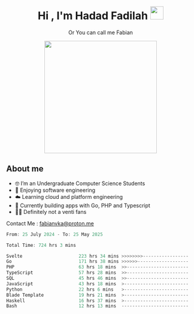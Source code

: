 <h1 align="center">Hi , I'm Hadad Fadilah  <img src="https://media.giphy.com/media/hvRJCLFzcasrR4ia7z/giphy.gif" width="35" ></h1>
<p align="center"><span>Or You can call me <span style="font: bold">Fabian</span></p>
<p align="center">
<img src="https://media.tenor.com/78dNivDemDAAAAAi/speech-bubble-venti.gif" width="300"/>    
</p>

##  About me
- 🤓 I’m an Undergraduate Computer Science Students
- 🍰 Enjoying software engineering
- ☁️ Learning cloud and platform engineering
- 🧰 Currently building apps with Go, PHP and Typescript 
- 🏃‍♂️ Definitely not a venti fans

Contact Me : fabianvka@proton.me

<!--START_SECTION:waka-->

```go
From: 25 July 2024 - To: 25 May 2025

Total Time: 724 hrs 3 mins

Svelte                     223 hrs 34 mins >>>>>>>>-----------------   30.61 %
Go                         171 hrs 38 mins >>>>>>-------------------   23.50 %
PHP                        63 hrs 18 mins  >>-----------------------   08.67 %
TypeScript                 57 hrs 28 mins  >>-----------------------   07.87 %
SQL                        45 hrs 46 mins  >>-----------------------   06.27 %
JavaScript                 43 hrs 18 mins  >------------------------   05.93 %
Python                     22 hrs 6 mins   >------------------------   03.03 %
Blade Template             19 hrs 21 mins  >------------------------   02.65 %
Haskell                    16 hrs 37 mins  >------------------------   02.28 %
Bash                       12 hrs 13 mins  -------------------------   01.67 %
```

<!--END_SECTION:waka-->




<!--
**Fadil-Tao/Fadil-Tao** is a ✨ _special_ ✨ repository because its `README.md` (this file) appears on your GitHub profile.


